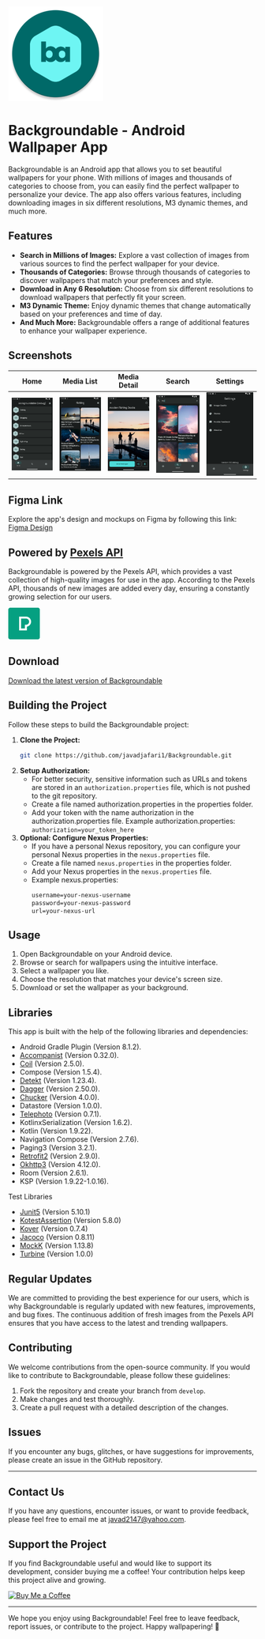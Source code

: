 
![Backgroundable Logo](app/src/main/res/mipmap-xxxhdpi/ic_launcher.webp)

# Backgroundable - Android Wallpaper App

Backgroundable is an Android app that allows you to set beautiful wallpapers for your phone. With millions of images and thousands of categories to choose from, you can easily find the perfect wallpaper to personalize your device. The app also offers various features, including downloading images in six different resolutions, M3 dynamic themes, and much more.

## Features

- **Search in Millions of Images:** Explore a vast collection of images from various sources to find the perfect wallpaper for your device.
- **Thousands of Categories:** Browse through thousands of categories to discover wallpapers that match your preferences and style.
- **Download in Any 6 Resolution:** Choose from six different resolutions to download wallpapers that perfectly fit your screen.
- **M3 Dynamic Theme:** Enjoy dynamic themes that change automatically based on your preferences and time of day.
- **And Much More:** Backgroundable offers a range of additional features to enhance your wallpaper experience.

## Screenshots

| Home                                                                            | Media List                                                                           | Media Detail                                                                             | Search                                                                              | Settings                                                                                |
|---------------------------------------------------------------------------------|--------------------------------------------------------------------------------------|------------------------------------------------------------------------------------------|-------------------------------------------------------------------------------------|-----------------------------------------------------------------------------------------|
| <img src="resource/screenshots/homeScreen.png" alt="Home" style="width:200px"/> | <img src="resource/screenshots/MediaList.png" alt="Media List" style="width:200px"/> | <img src="resource/screenshots/MediaDetail.png" alt="Media Detail" style="width:200px"/> | <img src="resource/screenshots/SearchScreen.png" alt="Search" style="width:200px"/> | <img src="resource/screenshots/SettingsScreen.png" alt="Settings" style="width:200px"/> |


## Figma Link

Explore the app's design and mockups on Figma by following this link: [Figma Design](https://www.figma.com/file/38WKj9umF8Wz84n21Uxn2O/Backgroundable?type=design&node-id=0%3A1&mode=design&t=g4D2qNkdP51Gopms-1)

## Powered by [Pexels API](https://www.pexels.com)

Backgroundable is powered by the Pexels API, which provides a vast collection of high-quality images for use in the app. According to the Pexels API, thousands of new images are added every day, ensuring a constantly growing selection for our users.

![Pexels Logo](resource/pexels.svg)

## Download

[Download the latest version of Backgroundable](https://github.com/javadjafari1/Backgroundable/releases)

## Building the Project

Follow these steps to build the Backgroundable project:

1. **Clone the Project:**
   ```bash
   git clone https://github.com/javadjafari1/Backgroundable.git
   ```
2. **Setup Authorization:**
   - For better security, sensitive information such as URLs and tokens are stored in an `authorization.properties` file, which is not pushed to the git repository.
   - Create a file named authorization.properties in the properties folder.
   - Add your token with the name authorization in the authorization.properties file.
     Example authorization.properties:
     `authorization=your_token_here`
3. **Optional: Configure Nexus Properties:**
   - If you have a personal Nexus repository, you can configure your personal Nexus properties in the `nexus.properties` file.
   - Create a file named `nexus.properties` in the properties folder.
   - Add your Nexus properties in the `nexus.properties` file.
   - Example nexus.properties:
     ```
     username=your-nexus-username
     password=your-nexus-password
     url=your-nexus-url
     ```

## Usage

1. Open Backgroundable on your Android device.
2. Browse or search for wallpapers using the intuitive interface.
3. Select a wallpaper you like.
4. Choose the resolution that matches your device's screen size.
5. Download or set the wallpaper as your background.

## Libraries

This app is built with the help of the following libraries and dependencies:

- Android Gradle Plugin (Version 8.1.2).
- [Accompanist]([link_to_library2](https://github.com/google/accompanist)) (Version 0.32.0).
- [Coil](https://github.com/coil-kt/coil) (Version 2.5.0).
- Compose (Version 1.5.4).
- [Detekt](https://github.com/detekt/detekt) (Version 1.23.4).
- [Dagger](https://dagger.dev/) (Version 2.50.0).
- [Chucker](https://github.com/ChuckerTeam/chucker/) (Version 4.0.0).
- Datastore (Version 1.0.0).
- [Telephoto](https://github.com/saket/telephoto) (Version 0.7.1).
- KotlinxSerialization (Version 1.6.2).
- Kotlin (Version 1.9.22).
- Navigation Compose (Version 2.7.6).
- Paging3 (Version 3.2.1).
- [Retrofit2](https://github.com/square/retrofit) (Version 2.9.0).
- [Okhttp3](https://github.com/square/okhttp) (Version 4.12.0).
- Room (Version 2.6.1).
- KSP (Version 1.9.22-1.0.16).

Test Libraries

- [Junit5](https://github.com/junit-team/junit5) (Version 5.10.1)
- [KotestAssertion](https://github.com/kotest/kotest) (Version 5.8.0)
- [Kover](https://github.com/Kotlin/kotlinx-kover) (Version 0.7.4)
- [Jacoco](https://github.com/jacoco/jacoco) (Version 0.8.11)
- [MockK](https://github.com/mockk/mockk) (Version 1.13.8)
- [Turbine](https://github.com/cashapp/turbine) (Version 1.0.0)

## Regular Updates

We are committed to providing the best experience for our users, which is why Backgroundable is regularly updated with new features, improvements, and bug fixes. The continuous addition of fresh images from the Pexels API ensures that you have access to the latest and trending wallpapers.

## Contributing

We welcome contributions from the open-source community. If you would like to contribute to Backgroundable, please follow these guidelines:

1. Fork the repository and create your branch from `develop`.
2. Make changes and test thoroughly.
3. Create a pull request with a detailed description of the changes.

## Issues

If you encounter any bugs, glitches, or have suggestions for improvements, please create an issue in the GitHub repository.

---

## Contact Us

If you have any questions, encounter issues, or want to provide feedback, please feel free to email me at [javad2147@yahoo.com](mailto:javad2147@yahoo.com).

## Support the Project

If you find Backgroundable useful and would like to support its development, consider buying me a coffee! Your contribution helps keep this project alive and growing.

[![Buy Me a Coffee](https://img.shields.io/badge/Buy%20Me%20a%20Coffee-Donate-blue)](https://www.buymeacoffee.com/javad21476q)

---
We hope you enjoy using Backgroundable! Feel free to leave feedback, report issues, or contribute to the project. Happy wallpapering! 🎉
